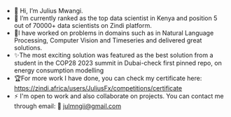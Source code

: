 - 👋 Hi, I’m Julius Mwangi.<br>
- 🌱 I’m currently ranked as the top data scientist in Kenya and position 5 out of 70000+ data scientists on Zindi platform.
- 🔬I have worked on problems in domains such as in Natural Language Processing, Computer Vision and Timeseries and delivered great solutions.
- ✨The most exciting solution was featured as the best solution from a student in the COP28 2023 summit in Dubai-check first pinned repo, on energy consumption modelling
- 🏆For more work I have done, you can check my certificate here: https://zindi.africa/users/JuliusFx/competitions/certificate
- ⚡ I'm open to work and also collaborate on projects. You can contact me through email: 📧 julmngii@gmail.com
